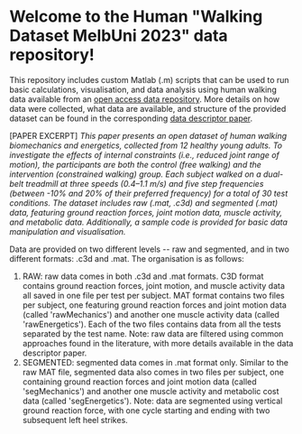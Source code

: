 # Welcome to the Human "Walking Dataset MelbUni 2023" data repository!

This repository includes custom Matlab (.m) scripts that can be used to run basic calculations, visualisation, and data analysis using human walking data
available from an [open access data repository](https://springernature.figshare.com/...). More details on how data were collected, what data are available,
and structure of the provided dataset can be found in the corresponding [data descriptor paper](https://www.nature.com/articles/...). 

[PAPER EXCERPT] *This paper presents an open dataset of human walking biomechanics and energetics, collected from 12 healthy young adults. To investigate the effects of internal constraints (i.e., reduced joint range of motion), the participants are both the control (free walking) and the intervention (constrained walking) group. Each subject walked on a dual-belt treadmill at three speeds (0.4–1.1 m/s) and five step frequencies (between -10% and 20% of their preferred frequency) for a total of 30 test conditions. The dataset includes raw (.mat, .c3d) and segmented (.mat) data, featuring ground reaction forces, joint motion data, muscle activity, and metabolic data. Additionally, a sample code is provided for basic data manipulation and visualisation.*

Data are provided on two different levels -- raw and segmented, and in two different formats: .c3d and .mat. The organisation is as follows:
1. RAW: raw data comes in both .c3d and .mat formats. C3D format contains ground reaction forces, joint motion, and muscle activity data all saved in one file per test per subject. MAT format contains two files per subject, one featuring ground reaction forces and joint motion data (called 'rawMechanics') and another one muscle activity data (called 'rawEnergetics'). Each of the two files contains data from all the tests separated by the test name. Note: raw data are filtered using common approaches found in the literature, with more details available in the data descriptor paper.
2. SEGMENTED: segmented data comes in .mat format only. Similar to the raw MAT file, segmented data also comes in two files per subject, one containing ground reaction forces and joint motion data (called 'segMechanics') and another one muscle activity and metabolic cost data (called 'segEnergetics'). Note: data are segmented using vertical ground reaction force, with one cycle starting and ending with two subsequent left heel strikes.


